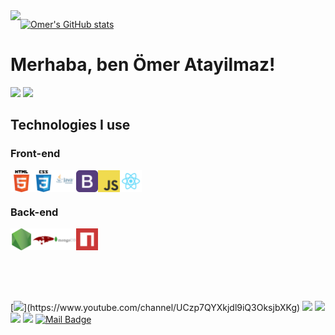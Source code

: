 <img align='left' src="https://yt3.ggpht.com/ytc/AKedOLRXa-uP_bq1V4jxCBxyfzS27k1n7aF06458RR7w=s88-c-k-c0x00ffffff-no-rj">

[![Omer's GitHub stats](https://github-readme-stats.vercel.app/api?username=omeratayilmaz)](https://github.com/omeratayilmaz/github-readme-stats)

# Merhaba, ben Ömer Atayilmaz! 

[![](https://img.shields.io/twitter/follow/omeratayilmaz?style=social)](https://www.twitter.com/OmerAtayilmaz)
[![](https://img.shields.io/github/followers/omeratayilmaz?style=social)](https://www.github.com/OmerAtayilmaz)

## Technologies I use
### Front-end
<img align="left" src="https://raw.githubusercontent.com/github/explore/80688e429a7d4ef2fca1e82350fe8e3517d3494d/topics/html/html.png" width="35" height="35" />
<img align="left" src="https://raw.githubusercontent.com/github/explore/80688e429a7d4ef2fca1e82350fe8e3517d3494d/topics/css/css.png"  width="35" height="35" />
<img align="left" src="https://raw.githubusercontent.com/github/explore/80688e429a7d4ef2fca1e82350fe8e3517d3494d/topics/java/java.png"  width="35" height="35" />
<img align="left" src="https://raw.githubusercontent.com/github/explore/80688e429a7d4ef2fca1e82350fe8e3517d3494d/topics/bootstrap/bootstrap.png" width="35" height="35" />
<img align="left" src="https://raw.githubusercontent.com/github/explore/80688e429a7d4ef2fca1e82350fe8e3517d3494d/topics/javascript/javascript.png" width="35" height="35"/>
<img align="left" src="https://raw.githubusercontent.com/github/explore/80688e429a7d4ef2fca1e82350fe8e3517d3494d/topics/react/react.png"  width="35" height="35" />

<br/><br/>
### Back-end
<img align="left" src="https://raw.githubusercontent.com/github/explore/80688e429a7d4ef2fca1e82350fe8e3517d3494d/topics/nodejs/nodejs.png"  width="35" height="35" />
<img align="left" src="https://raw.githubusercontent.com/github/explore/80688e429a7d4ef2fca1e82350fe8e3517d3494d/topics/mongoose/mongoose.png"  width="35" height="35" />
<img align="left" src="https://raw.githubusercontent.com/github/explore/80688e429a7d4ef2fca1e82350fe8e3517d3494d/topics/mongodb/mongodb.png"  width="35" height="35" />
<img align="left" src="https://raw.githubusercontent.com/github/explore/80688e429a7d4ef2fca1e82350fe8e3517d3494d/topics/npm/npm.png"  width="35" height="35" />
<br /><br />
<br /><br />
<br /><br />

[![](https://img.shields.io/badge/youtube-%23FF0000.svg?&style=for-the-badge&logo=youtube&logoColor=white")](https://www.youtube.com/channel/UCzp7QYXkjdl9iQ3OksjbXKg)
[![](https://img.shields.io/badge/twitter-%231DA1F2.svg?&style=for-the-badge&logo=twitter&logoColor=white)](https://www.twitter.com/OmerAtayilmaz)
[![](https://img.shields.io/badge/linkedin-%230077B5.svg?&style=for-the-badge&logo=linkedin&logoColor=white)](https://www.linkedin.com/in/%C3%B6mer-atay%C4%B1lmaz-180006151/)
[![](https://img.shields.io/badge/medium-%2312100E.svg?&style=for-the-badge&logo=medium&logoColor=white)](https://medium.com/@atay.omer33)
[![](https://img.shields.io/badge/instagram-%23E4405F.svg?&style=for-the-badge&logo=instagram&logoColor=white)](https://www.instagram.com/omer.atayilmaz/)
[![Mail Badge](https://img.shields.io/badge/atay.omer33@gmail.com-c14438?style=for-the-badge&logo=Gmail&logoColor=white&link=mailto:atay.omer33@gmail.com)](mailto:atay.omer33@gmail.com)


